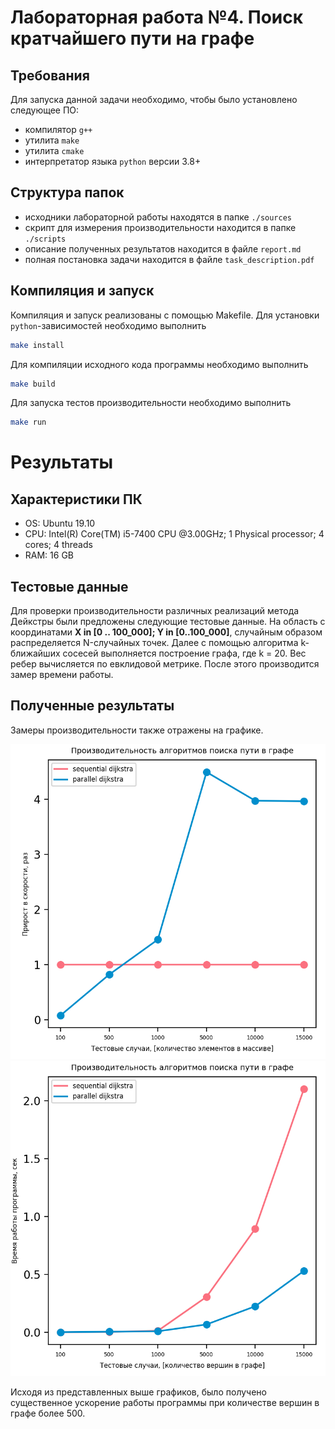 # Лабораторная работа №4. Поиск кратчайшего пути на графе

## Требования
Для запуска данной задачи необходимо, чтобы было установлено следующее ПО:
 - компилятор `g++`
 - утилита `make`
 - утилита `cmake`
 - интерпретатор языка `python` версии 3.8+
 
## Структура папок
- исходники лабораторной работы находятся в папке `./sources`
- скрипт для измерения производительности находится в папке `./scripts`
- описание полученных результатов находится в файле `report.md`
- полная постановка задачи находится в файле `task_description.pdf` 

## Компиляция и запуск
Компиляция и запуск реализованы с помощью Makefile.
Для установки `python`-зависимостей необходимо выполнить
```bash
make install
```
Для компиляции исходного кода программы необходимо выполнить
```bash
make build
```
Для запуска тестов производительности необходимо выполнить
```bash
make run
```
# Результаты 

## Характеристики ПК
- OS: Ubuntu 19.10
- CPU: Intel(R) Core(TM) i5-7400 CPU @3.00GHz; 1 Physical processor; 4 cores; 4 threads
- RAM: 16 GB

## Тестовые данные
Для проверки производительности различных реализаций метода Дейкстры были предложены следующие тестовые данные.
На область с координатами **X in [0 .. 100_000]; Y in [0..100_000]**, случайным образом распределяется N-случайных точек.
Далее с помощью алгоритма k-ближайших сосесей выполняется построение графа, где k = 20. Вес ребер вычисляется по евклидовой метрике.
После этого производится замер времени работы.
## Полученные результаты
Замеры производительности также отражены на графике.

![Effieciency](../../reports/pictures/task_4_efficiency_report.png)
![Time](../../reports/pictures/task_4_time_report.png)


Исходя из представленных выше графиков, было получено существенное ускорение работы программы при количестве вершин в графе более 500.

